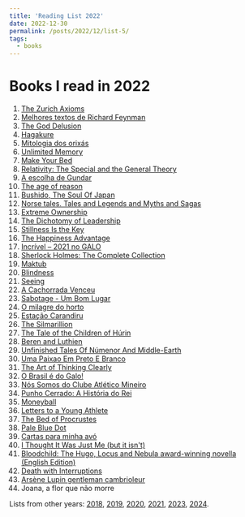 ```yaml
---
title: 'Reading List 2022'
date: 2022-12-30
permalink: /posts/2022/12/list-5/
tags:
  - books
---
```


Books I read in 2022
======

1. [The Zurich Axioms][1]
2. [Melhores textos de Richard Feynman][2]
3. [The God Delusion][3]
4. [Hagakure][4]
5. [Mitologia dos orixás][5]
6. [Unlimited Memory][6]
7. [Make Your Bed][7]
8. [Relativity: The Special and the General Theory][8]
9. [A escolha de Gundar][9]
10. [The age of reason][10]
11. [Bushido, The Soul Of Japan][11]
12. [Norse tales. Tales and Legends and Myths and Sagas][12]
13. [Extreme Ownership][13]
14. [The Dichotomy of Leadership][14]
15. [Stillness Is the Key][15]
16. [The Happiness Advantage][16]
17. [Incrível – 2021 no GALO][17]
18. [Sherlock Holmes: The Complete Collection][18]
19. [Maktub][19]
20. [Blindness][20]
21. [Seeing][21]
22. [A Cachorrada Venceu][22]
23. [Sabotage - Um Bom Lugar][23]
24. [O milagre do horto][24]
25. [Estação Carandiru][25]
26. [The Silmarillion][26]
27. [The Tale of the Children of Húrin][27]
28. [Beren and Luthien][28]
29. [Unfinished Tales Of Númenor And Middle-Earth][29]
30. [Uma Paixao Em Preto E Branco][30]
31. [The Art of Thinking Clearly][31]
32. [O Brasil é do Galo!][32]
33. [Nós Somos do Clube Atlético Mineiro][33]
34. [Punho Cerrado: A História do Rei][34]
35. [Moneyball][35]
36. [Letters to a Young Athlete][36]
37. [The Bed of Procrustes][37]
38. [Pale Blue Dot][38]
39. [Cartas para minha avó][39]
40. [I Thought It Was Just Me (but it isn't)][40]
41. [Bloodchild: The Hugo, Locus and Nebula award-winning novella (English Edition)][41]
42. [Death with Interruptions][42]
43. [Arsène Lupin gentleman cambrioleur][43]
44. Joana, a flor que não morre

Lists from other years: [2018][list1], [2019][list2], [2020][list3], [2021][list4], [2023][list6], [2024][list7].

[1]:https://www.amazon.com/Zurich-Axioms-reward-generations-bankers/dp/1897597495/ref=sr_1_1?crid=32O7V3DC0DIWI&keywords=Zurich+axioms&qid=1658433034&sprefix=zurich+axioms%2Caps%2C177&sr=8-1
[2]:https://www.amazon.com.br/Os-melhores-textos-Richard-Feynman-ebook/dp/B018T1255E/ref=tmm_kin_swatch_0?_encoding=UTF8&qid=&sr=
[3]:https://www.amazon.com/God-Delusion-Richard-Dawkins-ebook/dp/B003JTHWJQ/ref=tmm_kin_swatch_0?_encoding=UTF8&qid=1658433297&sr=8-1
[4]:https://www.amazon.com/Hagakure-Secret-Samurai-Yamamoto-Tsunetomo/dp/4805311983/ref=sr_1_1?crid=1AV1G6PV4CWQM&keywords=Hagakure&qid=1658433339&sprefix=hagakure%2Caps%2C169&sr=8-1
[5]:https://www.amazon.com/Mitologia-orixa%CC%81s-Portuguese-Reginaldo-Prandi/dp/8535900640/ref=sr_1_1?crid=21VHOOGXYCTQ8&keywords=Mitologia+dos+orix%C3%A1s&qid=1658433359&sprefix=mitologia+dos+orix%C3%A1s%2Caps%2C178&sr=8-1
[6]:https://www.amazon.com/Unlimited-Memory-Advanced-Strategies-Productive-ebook/dp/B00I3QS1XQ/ref=tmm_kin_swatch_0?_encoding=UTF8&qid=1658433373&sr=8-1
[7]:https://www.amazon.com/Make-Your-Bed-Little-Things/dp/1455570249/ref=sr_1_12?crid=APTW0DI89FP3&keywords=your+bed&qid=1658433408&sprefix=your+be%2Caps%2C189&sr=8-12
[8]:https://www.amazon.com/Relativity-Special-General-Theory-Anniversary/dp/0691191816/ref=sr_1_5?crid=2PHB247KGZN54&keywords=Relativity&qid=1658433437&sprefix=relativity%2Caps%2C188&sr=8-5
[9]:https://www.amazon.com/escolha-Gundar-Livro-Portuguese-ebook/dp/B07L46VC7R/ref=sr_1_1?crid=3SR4VPA8KR3Z9&keywords=A+escolha+de+Gundar&qid=1658433473&sprefix=a+escolha+de+gundar%2Caps%2C172&sr=8-1
[10]:https://www.amazon.com/Age-Reason-Thomas-Paine-Writings/dp/1603863419/ref=sr_1_1?crid=AU6MYRP8QYSQ&keywords=The+age+of+reason&qid=1658433540&sprefix=the+age+of+reason%2Caps%2C168&sr=8-1
[11]:https://www.amazon.com/Bushido-Japan-Annotated-Inazo-Nitobe/dp/B08P29D7MV/ref=sr_1_4?crid=48YETAYT0DDL&keywords=Bushido&qid=1658433555&sprefix=bushido%2Caps%2C192&sr=8-4
[12]:https://www.amazon.com/Box-N%C3%B3rdicos-melhores-contos-Portuguese-ebook/dp/B09MMMHRBX/ref=sr_1_1?crid=PLL34UMVW1OF&keywords=box+-+nordicos+os+melhores+contos+e+lendas&qid=1658433716&sprefix=box+-+n%C3%B3rdicos+os+melhores+contos+e+lendas%2Caps%2C182&sr=8-1
[13]:https://www.amazon.com/Extreme-Ownership-U-S-Navy-SEALs-ebook/dp/B0739PYQSS/ref=tmm_kin_swatch_0?_encoding=UTF8&qid=1658433772&sr=8-1
[14]:https://www.amazon.com/gp/product/B079Y51FC3/ref=dbs_a_def_rwt_hsch_vapi_tkin_p1_i3
[15]:https://www.amazon.com/Stillness-Key-Ryan-Holiday-ebook/dp/B07MJ3TDCZ/ref=sr_1_5?crid=3VD4WG3S7UPUR&keywords=ryan+holiday&qid=1658433818&s=digital-text&sprefix=ryan+holiday%2Cdigital-text%2C195&sr=1-5
[16]:https://www.amazon.com/Happiness-Advantage-Positive-Brain-Success-ebook/dp/B003F3PMYI/ref=sr_1_9?crid=2EOXWVRGCRMSM&keywords=harvard+happy&qid=1658433863&s=digital-text&sprefix=harvard+happ%2Cdigital-text%2C178&sr=1-9
[17]:https://www.amazon.com.br/Livro-Hulk-GIVANILDO-VIEIRA-SOUSA/dp/6599494129
[18]:https://www.amazon.com.br/SHERLOCK-HOLMES-Complete-Collection-Including-ebook/dp/B07N7DKHH5/ref=sr_1_2?__mk_pt_BR=%C3%85M%C3%85%C5%BD%C3%95%C3%91&crid=3KVW7EQPYILPY&keywords=Sherlock+Holmes%3A+Complete+Collection&qid=1658434045&s=books&sprefix=sherlock+holmes+complete+collection%2Cstripbooks%2C165&sr=1-2
[19]:https://www.amazon.com/Maktub-Portuguese-Paulo-Coelho-ebook/dp/B00CIXMN52/ref=sr_1_2?crid=D9N8ZAS0WQTA&keywords=Maktub&qid=1658434071&s=digital-text&sprefix=sherlock+holmes+complete+collection%2Cdigital-text%2C171&sr=1-2
[20]:https://www.amazon.com/Blindness-Harvest-Book-Jos%C3%A9-Saramago-ebook/dp/B003T0GBOM/ref=sr_1_2?_encoding=UTF8&qid=1658434113&refinements=p_27%3AJos%C3%A9+Saramago&s=digital-text&sr=1-2
[21]:https://www.amazon.com/gp/product/B003T0GBR4?ref_=dbs_m_mng_rwt_calw_tkin_1&storeType=ebooks&qid=1658434113&sr=1-2
[22]:https://www.amazon.com.br/Cachorrada-Venceu-Betinho-Marques/dp/6559321762/ref=sr_1_1?__mk_pt_BR=%C3%85M%C3%85%C5%BD%C3%95%C3%91&keywords=A+cachorrada+venceu&qid=1658434182&s=books&sr=1-1&ufe=app_do%3Aamzn1.fos.db68964d-7c0e-4bb2-a95c-e5cb9e32eb12
[23]:https://www.amazon.com.br/Sabotage-Bom-Lugar-Toni-C-ebook/dp/B00MI3CS8Y/ref=sr_1_1?__mk_pt_BR=%C3%85M%C3%85%C5%BD%C3%95%C3%91&crid=19A91IK0Q1DE3&keywords=Sabotage+-+Um+Bom+Lugar&qid=1658434208&s=books&sprefix=sabotage+-+um+bom+lugar%2Cstripbooks%2C161&sr=1-1
[24]:https://www.amazon.com.br/Milagredo-Horto-Andre-Fidusi/dp/856994201X/ref=sr_1_1?__mk_pt_BR=%C3%85M%C3%85%C5%BD%C3%95%C3%91&crid=3U19P4K4RFYMW&keywords=o+milagre+do+horto&qid=1661614567&sprefix=o+milagre+do+horto%2Caps%2C245&sr=8-1
[25]:https://www.amazon.com/Estac%CC%A7a%CC%83o-Carandiru-Portuguese-Drauzio-Varella/dp/8571648972/ref=sr_1_1?crid=W7LIQ0QT7RXF&keywords=esta%C3%A7%C3%A3o+carandiru&qid=1661615770&sprefix=esta%C3%A7%C3%A3o+carandiru%2Caps%2C204&sr=8-1
[26]:https://www.amazon.com/Silmarillion-Illustrated-J-R-R-Tolkien/dp/0063280779/ref=sr_1_1_sspa?crid=2WZ4IFMGIAQVG&keywords=silmarillion&qid=1661710605&sprefix=silmarillio%2Caps%2C235&sr=8-1-spons&psc=1&spLa=ZW5jcnlwdGVkUXVhbGlmaWVyPUEzRktWNFE2TVY1WFQmZW5jcnlwdGVkSWQ9QTA4MTkxNDcyS1dSOE1URUhJVEdGJmVuY3J5cHRlZEFkSWQ9QTEwNDYxNTFBN0VDS1FaQzg2T1Amd2lkZ2V0TmFtZT1zcF9hdGYmYWN0aW9uPWNsaWNrUmVkaXJlY3QmZG9Ob3RMb2dDbGljaz10cnVl
[27]:https://www.amazon.com/Narn-Ch%C3%AEn-H%C3%BArin-Tale-Children/dp/0007246226/ref=tmm_hrd_swatch_0?_encoding=UTF8&qid=1661710655&sr=8-1
[28]:https://www.amazon.com/Beren-Luthien-TOLKIEN/dp/0008214190/ref=tmm_hrd_swatch_0?_encoding=UTF8&qid=1661710714&sr=8-1
[29]:https://www.amazon.com/Unfinished-N%C3%BAmenor-Middle-earth-J-R-R-Tolkien/dp/0544337999/ref=sr_1_1?crid=2BFFCRC6QRQKB&keywords=unfinished+tales&qid=1661710756&sprefix=unfinished+tale%2Caps%2C197&sr=8-1
[30]:https://www.amazon.com/Uma-Paixao-Em-Preto-Branco/dp/8573587962/ref=sr_1_1?crid=2H0JUIZMUDA9T&keywords=Uma+Paixao+Em+Preto+E+Branco&qid=1661710803&sprefix=uma+paixao+em+preto+e+branco%2Caps%2C172&sr=8-1
[31]:https://www.amazon.com/Art-Thinking-Clearly-Rolf-Dobelli/dp/0062219693/ref=sr_1_1?keywords=think+clearly&qid=1667135813&qu=eyJxc2MiOiIyLjI0IiwicXNhIjoiMS43MSIsInFzcCI6IjEuODkifQ%3D%3D&sprefix=think+cl%2Caps%2C386&sr=8-1
[32]:https://www.amazon.com.br/Brasil-Galo-Atl%C3%A9tico-Bicampe%C3%A3o-Brasileiro/dp/6586818095/ref=sr_1_1?__mk_pt_BR=%C3%85M%C3%85%C5%BD%C3%95%C3%91&crid=3QRAAYHBE5IWT&keywords=o+brasil+%C3%A9+do+galo&qid=1667135873&qu=eyJxc2MiOiIwLjAwIiwicXNhIjoiMC4wMCIsInFzcCI6IjAuMDAifQ%3D%3D&s=books&sprefix=o+brasil+%C3%A9d%2Cstripbooks%2C128&sr=1-1&ufe=app_do%3Aamzn1.fos.6121c6c4-c969-43ae-92f7-cc248fc6181d
[33]:https://www.amazon.com.br/N%C3%B3s-Somos-Clube-Atl%C3%A9tico-Mineiro/dp/6586818087/ref=sr_1_1?__mk_pt_BR=%C3%85M%C3%85%C5%BD%C3%95%C3%91&crid=TI9XQAD3ZF0T&keywords=nos+somos+o+clube+atletico+mineiro&qid=1667135931&qu=eyJxc2MiOiIwLjAwIiwicXNhIjoiMC4wMCIsInFzcCI6IjAuMDAifQ%3D%3D&s=books&sprefix=nos+somos+o+clube+atletico+mineiro%2Cstripbooks%2C127&sr=1-1
[34]:https://www.amazon.com.br/Punho-Cerrado-Hist%C3%B3ria-do-Rei/dp/8595300119/ref=sr_1_1?__mk_pt_BR=%C3%85M%C3%85%C5%BD%C3%95%C3%91&crid=1N6SW7FI5QZB7&keywords=punho+cerrado&qid=1667135997&qu=eyJxc2MiOiIwLjk2IiwicXNhIjoiMC44NSIsInFzcCI6IjAuMDAifQ%3D%3D&s=books&sprefix=punho+cerrado%2Cstripbooks%2C173&sr=1-1
[35]:https://www.amazon.com.br/Moneyball-Art-Winning-Unfair-Game/dp/0393324818/ref=sr_1_2?__mk_pt_BR=%C3%85M%C3%85%C5%BD%C3%95%C3%91&crid=3SOPSHAZVDG79&keywords=Moneyball&qid=1667136062&qu=eyJxc2MiOiIxLjY0IiwicXNhIjoiMS43MCIsInFzcCI6IjEuNTgifQ%3D%3D&s=books&sprefix=moneyball%2Cstripbooks%2C151&sr=1-2&ufe=app_do%3Aamzn1.fos.6d798eae-cadf-45de-946a-f477d47705b9
[36]:https://www.amazon.com/Letters-Young-Athlete-Chris-Bosh/dp/1984881787/ref=sr_1_1?crid=T9ZBMQ0QKTX4&keywords=Letters+to+a+Young+Athlete&qid=1667136169&qu=eyJxc2MiOiIxLjc3IiwicXNhIjoiMS41NyIsInFzcCI6IjEuNjEifQ%3D%3D&sprefix=letters+to+a+young+athlete%2Caps%2C186&sr=8-1
[37]:https://www.amazon.com/gp/product/B00HTJQUH2/ref=dbs_a_def_rwt_bibl_vppi_i43
[38]:https://www.amazon.com/Pale-Blue-Dot-Vision-Future-ebook/dp/B004W0I3LW/ref=tmm_kin_swatch_0?_encoding=UTF8&qid=1667136324&sr=1-5
[39]:https://www.amazon.com.br/Cartas-para-minha-Djamila-Ribeiro-ebook/dp/B0974VY5GX/ref=tmm_kin_swatch_0?_encoding=UTF8&qid=1669480791&sr=8-1
[40]:https://www.amazon.com/Thought-Was-Just-but-isnt-ebook/dp/B000SEHDGM?ref_=ast_sto_dp
[41]:https://www.amazon.com.br/Filhos-Sangue-Outras-Hist%C3%B3rias-Octavia/dp/6586015014
[42]:https://www.amazon.com/Death-Interruptions-Jose-Saramago-ebook/dp/B003T0GBQK/ref=sr_1_2?crid=124APL60SZXZ&keywords=saramago&qid=1672483684&sprefix=saramago%2Caps%2C173&sr=8-2
[43]:https://www.amazon.com/Ars%C3%A8ne-Lupin-gentleman-cambrioleur-originale/dp/B0BBXX9SQZ/ref=sr_1_1?crid=327W6P3JUZ2RF&keywords=Ars%C3%A8ne+Lupin+Gentleman+cambrioleur&qid=1672483738&sprefix=saramago%2Caps%2C134&sr=8-1

[list1]:https://tuliofalmeida.com/posts/2018/12/list-1/
[list2]:https://tuliofalmeida.com/posts/2019/12/list-2/
[list3]:https://tuliofalmeida.com/posts/2020/12/list-3/
[list4]:https://tuliofalmeida.com/posts/2020/12/list-4/
[list5]:https://tuliofalmeida.com/posts/2022/12/list-5/
[list6]:https://tuliofalmeida.com/posts/2022/12/list-6/
[list7]:https://tuliofalmeida.com/posts/2022/12/list-7/

